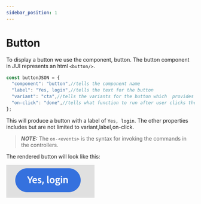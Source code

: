 ```yaml
---
sidebar_position: 1
---
```


# Button

To display a button we use the component, button.
 The button component in JUI represents an html `<button/>`.

```js title="buttonJSON.js"
const buttonJSON = {
  "component": "button",//tells the component name
  "label": "Yes, login",//tells the text for the button
  "variant": "cta",//tells the variants for the button which  provides default styles
  "on-click": "done",//tells what function to run after user clicks the button
};

```
This will produce a button with a label of `Yes, login`. The other properties includes but are not limited to variant,label,on-click.
> **_NOTE:_**  The `on-<events>` is the syntax for invoking the commands in the controllers.

The rendered button will look like this:

![button](imgs/yes_login_button.png "Button")
